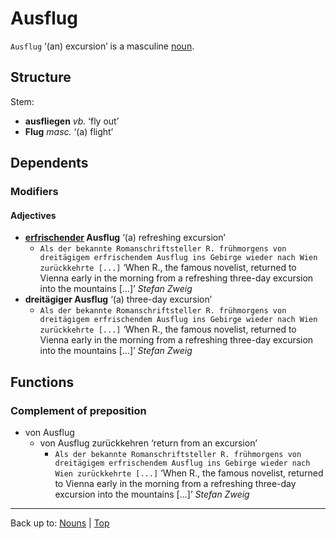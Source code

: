 # Ausflug

`Ausflug` ‘(an) excursion’ is a masculine [noun](../../index.md).

## Structure

Stem:
- **ausfliegen** *vb.* ‘fly out’
- **Flug** *masc.* ‘(a) flight’

## Dependents

### Modifiers

#### Adjectives

- **[erfrischender](../../../adjectives/e/er/erfrischend.md) Ausflug** ‘(a) refreshing excursion’
  - `Als der bekannte Romanschriftsteller R. frühmorgens von dreitägigem erfrischendem Ausflug ins Gebirge wieder nach Wien zurückkehrte [...]` ‘When R., the famous novelist, returned to Vienna early in the morning from a refreshing three-day excursion into the mountains [...]’ *Stefan Zweig*
- **dreitägiger Ausflug** ‘(a) three-day excursion’ 
  - `Als der bekannte Romanschriftsteller R. frühmorgens von dreitägigem erfrischendem Ausflug ins Gebirge wieder nach Wien zurückkehrte [...]` ‘When R., the famous novelist, returned to Vienna early in the morning from a refreshing three-day excursion into the mountains [...]’ *Stefan Zweig*
  
## Functions

### Complement of preposition

- von Ausflug
  - von Ausflug zurückkehren ‘return from an excursion’
    - `Als der bekannte Romanschriftsteller R. frühmorgens von dreitägigem erfrischendem Ausflug ins Gebirge wieder nach Wien zurückkehrte [...]` ‘When R., the famous novelist, returned to Vienna early in the morning from a refreshing three-day excursion into the mountains [...]’ *Stefan Zweig*

----

Back up to: [Nouns](../../index.md) | [Top](../../../index.md)

